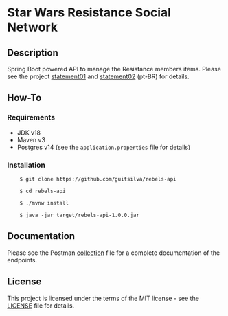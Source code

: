 # Star Wars Resistance Social Network

## Description

Spring Boot powered API to manage the Resistance members items. Please see the project [statement01](https://github.com/guitsilva/rebels-api/blob/feature/auth/docs/statement01.pdf) and [statement02](https://github.com/guitsilva/rebels-api/blob/feature/auth/docs/statement02.pdf) (pt-BR) for details.

## How-To

### Requirements

- JDK v18
- Maven v3
- Postgres v14 (see the `application.properties` file for details)

### Installation

```shell
    $ git clone https://github.com/guitsilva/rebels-api
    
    $ cd rebels-api
    
    $ ./mvnw install
    
    $ java -jar target/rebels-api-1.0.0.jar
```

## Documentation

Please see the Postman [collection](https://github.com/guitsilva/rebels-api/blob/feature/auth/docs/rebels-api.postman_collection.json) file for a complete documentation of the endpoints.  

## License

This project is licensed under the terms of the MIT license - see the [LICENSE](https://github.com/guitsilva/rebels-api/blob/feature/auth/LICENSE) file for details.
